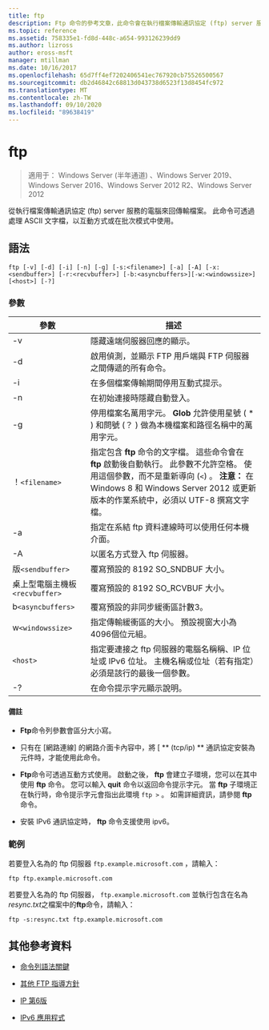 ```yaml
---
title: ftp
description: Ftp 命令的參考文章，此命令會在執行檔案傳輸通訊協定 (ftp) server 服務的電腦之間傳輸檔案。
ms.topic: reference
ms.assetid: 758335e1-fd8d-448c-a654-993126239dd9
ms.author: lizross
author: eross-msft
manager: mtillman
ms.date: 10/16/2017
ms.openlocfilehash: 65d7ff4ef7202406541ec767920cb75526500567
ms.sourcegitcommit: db2d46842c68813d043738d6523f13d8454fc972
ms.translationtype: MT
ms.contentlocale: zh-TW
ms.lasthandoff: 09/10/2020
ms.locfileid: "89638419"
---
```

# <a name="ftp"></a>ftp

> 適用于： Windows Server (半年通道) 、Windows Server 2019、Windows Server 2016、Windows Server 2012 R2、Windows Server 2012

從執行檔案傳輸通訊協定 (ftp) server 服務的電腦來回傳輸檔案。 此命令可透過處理 ASCII 文字檔，以互動方式或在批次模式中使用。

## <a name="syntax"></a>語法

```
ftp [-v] [-d] [-i] [-n] [-g] [-s:<filename>] [-a] [-A] [-x:<sendbuffer>] [-r:<recvbuffer>] [-b:<asyncbuffers>][-w:<windowssize>][<host>] [-?]
```

### <a name="parameters"></a>參數

| 參數 | 描述 |
| ----------| ----------- |
| -v | 隱藏遠端伺服器回應的顯示。 |
| -d | 啟用偵測，並顯示 FTP 用戶端與 FTP 伺服器之間傳遞的所有命令。 |
| -i | 在多個檔案傳輸期間停用互動式提示。 |
| -n | 在初始連接時隱藏自動登入。 |
| -g | 停用檔案名萬用字元。  **Glob** 允許使用星號 ( * ) 和問號 (？ ) 做為本機檔案和路徑名稱中的萬用字元。 |
| ！`<filename>` | 指定包含 **ftp** 命令的文字檔。 這些命令會在 **ftp** 啟動後自動執行。 此參數不允許空格。 使用這個參數，而不是重新導向 (`<`) 。 **注意：** 在 Windows 8 和 Windows Server 2012 或更新版本的作業系統中，必須以 UTF-8 撰寫文字檔。 |
| -a | 指定在系結 ftp 資料連線時可以使用任何本機介面。 |
| -A | 以匿名方式登入 ftp 伺服器。 |
| 版`<sendbuffer> `| 覆寫預設的 8192 SO_SNDBUF 大小。 |
| 桌上型電腦主機板`<recvbuffer>` | 覆寫預設的 8192 SO_RCVBUF 大小。 |
| b`<asyncbuffers>` | 覆寫預設的非同步緩衝區計數3。 |
| w`<windowssize>` | 指定傳輸緩衝區的大小。 預設視窗大小為4096個位元組。 |
| `<host>` | 指定要連接之 ftp 伺服器的電腦名稱稱、IP 位址或 IPv6 位址。 主機名稱或位址（若有指定）必須是該行的最後一個參數。 |
| -? | 在命令提示字元顯示說明。 |

#### <a name="remarks"></a>備註

- **Ftp**命令列參數會區分大小寫。

- 只有在 [網路連線] 的網路介面卡內容中，將 [ ** (tcp/ip) ** 通訊協定安裝為元件時，才能使用此命令。

- **Ftp**命令可透過互動方式使用。 啟動之後， **ftp** 會建立子環境，您可以在其中使用 **ftp** 命令。 您可以輸入 **quit** 命令以返回命令提示字元。 當 **ftp** 子環境正在執行時，命令提示字元會指出此環境 `ftp >` 。 如需詳細資訊，請參閱 **ftp** 命令。

- 安裝 IPv6 通訊協定時， **ftp** 命令支援使用 ipv6。

### <a name="examples"></a>範例

若要登入名為的 ftp 伺服器 `ftp.example.microsoft.com` ，請輸入：

```
ftp ftp.example.microsoft.com
```

若要登入名為的 ftp 伺服器， `ftp.example.microsoft.com` 並執行包含在名為*resync.txt*之檔案中的**ftp**命令，請輸入：

```
ftp -s:resync.txt ftp.example.microsoft.com
```

## <a name="additional-references"></a>其他參考資料

- [命令列語法關鍵](command-line-syntax-key.md)

- [其他 FTP 指導方針](/previous-versions/orphan-topics/ws.10/cc756013(v=ws.10))

- [IP 第6版](/previous-versions/windows/it-pro/windows-server-2003/cc738636(v=ws.10))

- [IPv6 應用程式](/previous-versions/windows/it-pro/windows-server-2003/cc782509(v=ws.10))
